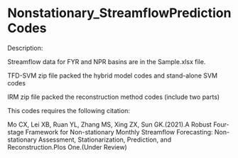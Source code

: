 # Nonstationary_StreamflowPredictionCodes
Description:

  Streamflow data for FYR and NPR basins are in the Sample.xlsx file.

  TFD-SVM zip file packed the hybrid model codes and stand-alone SVM codes

  IRM zip file packed the reconstruction method codes (include two parts)

This codes requires the following citation:

  Mo CX, Lei XB, Ruan YL, Zhang MS, Xing ZX, Sun GK.(2021).A Robust Four-stage Framework for Non-stationary Monthly Streamflow Forecasting: Non-stationary Assessment, Stationarization, Prediction, and Reconstruction.Plos One.(Under Review)  
